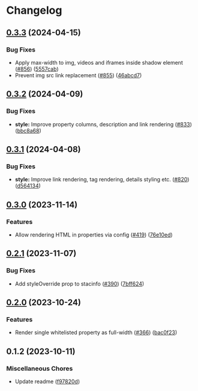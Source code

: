 # Changelog

## [0.3.3](https://github.com/EOX-A/EOxElements/compare/stacinfo-v0.3.2...stacinfo-v0.3.3) (2024-04-15)


### Bug Fixes

* Apply max-width to img, videos and iframes inside shadow element ([#856](https://github.com/EOX-A/EOxElements/issues/856)) ([5557cab](https://github.com/EOX-A/EOxElements/commit/5557cabcdaa6c9c5c5b4e0e03135cc9756a49546))
* Prevent img src link replacement ([#855](https://github.com/EOX-A/EOxElements/issues/855)) ([46abcd7](https://github.com/EOX-A/EOxElements/commit/46abcd70a8e9cbf3fe5d243c540edf49936bc839))

## [0.3.2](https://github.com/EOX-A/EOxElements/compare/stacinfo-v0.3.1...stacinfo-v0.3.2) (2024-04-09)


### Bug Fixes

* **style:** Improve property columns, description and link rendering ([#833](https://github.com/EOX-A/EOxElements/issues/833)) ([bbc8a68](https://github.com/EOX-A/EOxElements/commit/bbc8a68710d906eae168825bcaf232383901fdff))

## [0.3.1](https://github.com/EOX-A/EOxElements/compare/stacinfo-v0.3.0...stacinfo-v0.3.1) (2024-04-08)


### Bug Fixes

* **style:** Improve link rendering, tag rendering, details styling etc. ([#820](https://github.com/EOX-A/EOxElements/issues/820)) ([d564134](https://github.com/EOX-A/EOxElements/commit/d5641349b22594381cae7535d9aaa138e4d181bc))

## [0.3.0](https://github.com/EOX-A/EOxElements/compare/stacinfo-v0.2.1...stacinfo-v0.3.0) (2023-11-14)


### Features

* Allow rendering HTML in properties via config ([#419](https://github.com/EOX-A/EOxElements/issues/419)) ([76e10ed](https://github.com/EOX-A/EOxElements/commit/76e10edc2320348a8e80178a02225d90bea3c1af))

## [0.2.1](https://github.com/EOX-A/EOxElements/compare/stacinfo-v0.2.0...stacinfo-v0.2.1) (2023-11-07)


### Bug Fixes

* Add styleOverride prop to stacinfo ([#390](https://github.com/EOX-A/EOxElements/issues/390)) ([7bff624](https://github.com/EOX-A/EOxElements/commit/7bff624b10530b609c7ebd2ef33711e8a6510b34))

## [0.2.0](https://github.com/EOX-A/EOxElements/compare/stacinfo-v0.1.2...stacinfo-v0.2.0) (2023-10-24)


### Features

* Render single whitelisted property as full-width ([#366](https://github.com/EOX-A/EOxElements/issues/366)) ([bac0f23](https://github.com/EOX-A/EOxElements/commit/bac0f236ebf3f0eed2394673c9dafac69e4986de))

## 0.1.2 (2023-10-11)

### Miscellaneous Chores

- Update readme ([f97820d](https://github.com/EOX-A/EOxElements/commit/f97820df806576e66202f4121ea70110308d2305))